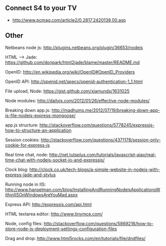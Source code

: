 Connect S4 to your TV
---------------------

- <http://www.pcmag.com/article2/0,2817,2420138,00.asp>

Other
----

Netbeans node js: <http://plugins.netbeans.org/plugin/36653/nodejs>

HTML --> Jade: <https://github.com/donpark/html2jade/blame/master/README.md>

OpenID: <http://en.wikipedia.org/wiki/OpenID#OpenID_Providers>

OpenID API: <http://openid.net/specs/openid-authentication-1_1.html>

File upload, Node: <https://gist.github.com/xjamundx/1631025>

Node modules: <http://dailyjs.com/2012/01/26/effective-node-modules/>

Breaking down app.js: <http://madhums.me/2012/07/19/breaking-down-app-js-file-nodejs-express-mongoose/>

app.js structure: <http://stackoverflow.com/questions/5778245/expressjs-how-to-structure-an-application>

Session cookies: <http://stackoverflow.com/questions/4371178/session-only-cookie-for-express-js>

Real time chat, node: <http://net.tutsplus.com/tutorials/javascript-ajax/real-time-chat-with-nodejs-socket-io-and-expressjs/>

Clock blog: <http://clock.co.uk/tech-blogs/a-simple-website-in-nodejs-with-express-jade-and-stylus>

Running node in IIS: <http://www.hanselman.com/blog/InstallingAndRunningNodejsApplicationsWithinIISOnWindowsAreYouMad.aspx>

Express API: <http://expressjs.com/api.html>

HTML textarea editor: <http://www.tinymce.com/>

Node, config files: <http://stackoverflow.com/questions/5869216/how-to-store-node-js-deployment-settings-configuration-files>

Drag and drop: <http://www.html5rocks.com/en/tutorials/file/dndfiles/>
